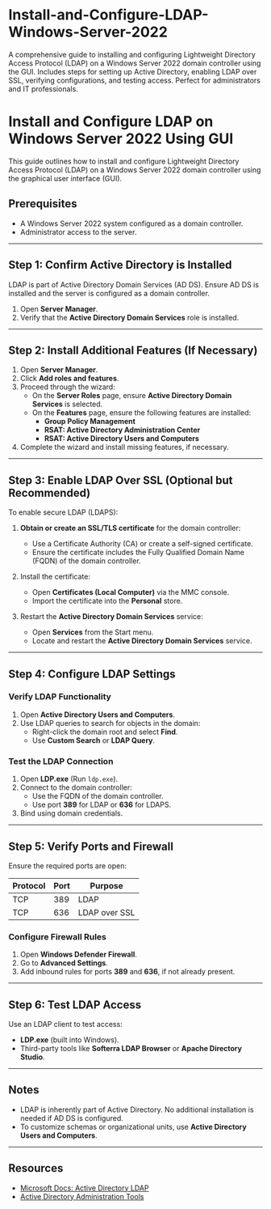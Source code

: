 # Install-and-Configure-LDAP-Windows-Server-2022
A comprehensive guide to installing and configuring Lightweight Directory Access Protocol (LDAP) on a Windows Server 2022 domain controller using the GUI. Includes steps for setting up Active Directory, enabling LDAP over SSL, verifying configurations, and testing access. Perfect for administrators and IT professionals.

# Install and Configure LDAP on Windows Server 2022 Using GUI

This guide outlines how to install and configure Lightweight Directory Access Protocol (LDAP) on a Windows Server 2022 domain controller using the graphical user interface (GUI).

## Prerequisites
- A Windows Server 2022 system configured as a domain controller.
- Administrator access to the server.

---

## Step 1: Confirm Active Directory is Installed
LDAP is part of Active Directory Domain Services (AD DS). Ensure AD DS is installed and the server is configured as a domain controller.

1. Open **Server Manager**.
2. Verify that the **Active Directory Domain Services** role is installed.

---

## Step 2: Install Additional Features (If Necessary)

1. Open **Server Manager**.
2. Click **Add roles and features**.
3. Proceed through the wizard:
   - On the **Server Roles** page, ensure **Active Directory Domain Services** is selected.
   - On the **Features** page, ensure the following features are installed:
     - **Group Policy Management**
     - **RSAT: Active Directory Administration Center**
     - **RSAT: Active Directory Users and Computers**
4. Complete the wizard and install missing features, if necessary.

---

## Step 3: Enable LDAP Over SSL (Optional but Recommended)

To enable secure LDAP (LDAPS):

1. **Obtain or create an SSL/TLS certificate** for the domain controller:
   - Use a Certificate Authority (CA) or create a self-signed certificate.
   - Ensure the certificate includes the Fully Qualified Domain Name (FQDN) of the domain controller.

2. Install the certificate:
   - Open **Certificates (Local Computer)** via the MMC console.
   - Import the certificate into the **Personal** store.

3. Restart the **Active Directory Domain Services** service:
   - Open **Services** from the Start menu.
   - Locate and restart the **Active Directory Domain Services** service.

---

## Step 4: Configure LDAP Settings

### Verify LDAP Functionality

1. Open **Active Directory Users and Computers**.
2. Use LDAP queries to search for objects in the domain:
   - Right-click the domain root and select **Find**.
   - Use **Custom Search** or **LDAP Query**.

### Test the LDAP Connection

1. Open **LDP.exe** (Run `ldp.exe`).
2. Connect to the domain controller:
   - Use the FQDN of the domain controller.
   - Use port **389** for LDAP or **636** for LDAPS.
3. Bind using domain credentials.

---

## Step 5: Verify Ports and Firewall

Ensure the required ports are open:

| Protocol  | Port | Purpose        |
|-----------|------|----------------|
| TCP       | 389  | LDAP           |
| TCP       | 636  | LDAP over SSL  |

### Configure Firewall Rules

1. Open **Windows Defender Firewall**.
2. Go to **Advanced Settings**.
3. Add inbound rules for ports **389** and **636**, if not already present.

---

## Step 6: Test LDAP Access

Use an LDAP client to test access:

- **LDP.exe** (built into Windows).
- Third-party tools like **Softerra LDAP Browser** or **Apache Directory Studio**.

---

## Notes
- LDAP is inherently part of Active Directory. No additional installation is needed if AD DS is configured.
- To customize schemas or organizational units, use **Active Directory Users and Computers**.

---

## Resources
- [Microsoft Docs: Active Directory LDAP](https://docs.microsoft.com/en-us/windows-server/identity/ldap/)
- [Active Directory Administration Tools](https://docs.microsoft.com/en-us/windows-server/identity/ad-ds/manage/active-directory-administration-tools)

